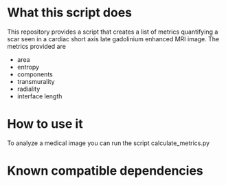# What this script does
This repository provides a script that creates a list of metrics quantifying a scar 
seen in a cardiac short axis late gadolinium enhanced MRI image. The metrics provided are

* area
* entropy
* components
* transmurality
* radiality
* interface length


# How to use it
To analyze a medical image you can run the script calculate_metrics.py

# Known compatible dependencies
